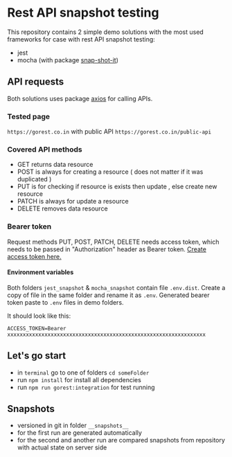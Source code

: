 # Rest API snapshot testing

This repository contains 2 simple demo solutions with the most used frameworks for case with rest API snapshot testing:
- jest
- mocha (with package [snap-shot-it](https://github.com/bahmutov/snap-shot-it/blob/master/README.md))

## API requests

Both solutions uses package [axios](https://github.com/axios/axios) for calling APIs.

### Tested page

`https://gorest.co.in` with public API `https://gorest.co.in/public-api`

### Covered API methods

- GET returns data resource
- POST is always for creating a resource ( does not matter if it was duplicated )
- PUT is for checking if resource is exists then update , else create new resource
- PATCH is always for update a resource
- DELETE removes data resource

### Bearer token

Request methods PUT, POST, PATCH, DELETE needs access token, which needs to be passed in "Authorization" header as Bearer token.
[Create access token here.](https://gorest.co.in/consumer/login)

#### Environment variables

Both folders `jest_snapshot` & `mocha_snapshot` contain file `.env.dist`. Create a copy of file in the same folder and rename it as `.env`.
Generated bearer token paste to `.env` files in demo folders.

It should look like this:

```
ACCESS_TOKEN=Bearer xxxxxxxxxxxxxxxxxxxxxxxxxxxxxxxxxxxxxxxxxxxxxxxxxxxxxxxxxxxxxxxx
```

## Let's go start

- in `terminal` go to one of folders `cd someFolder`
- run `npm install` for install all dependencies
- run `npm run gorest:integration` for test running

## Snapshots

- versioned in git in folder `__snapshots__`
- for the first run are generated automatically
- for the second and another run are compared snapshots from repository with actual state on server side
